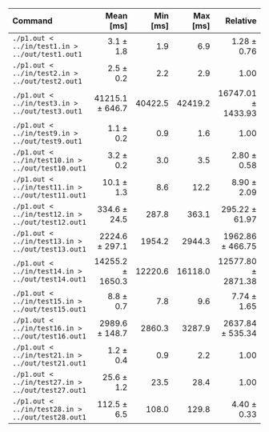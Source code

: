 | Command | Mean [ms] | Min [ms] | Max [ms] | Relative |
|:---|---:|---:|---:|---:|
| `./p1.out < ../in/test1.in > ../out/test1.out1` | 3.1 ± 1.8 | 1.9 | 6.9 | 1.28 ± 0.76 |
| `./p1.out < ../in/test2.in > ../out/test2.out1` | 2.5 ± 0.2 | 2.2 | 2.9 | 1.00 |
| `./p1.out < ../in/test3.in > ../out/test3.out1` | 41215.1 ± 646.7 | 40422.5 | 42419.2 | 16747.01 ± 1433.93 |
| `./p1.out < ../in/test9.in > ../out/test9.out1` | 1.1 ± 0.2 | 0.9 | 1.6 | 1.00 |
| `./p1.out < ../in/test10.in > ../out/test10.out1` | 3.2 ± 0.2 | 3.0 | 3.5 | 2.80 ± 0.58 |
| `./p1.out < ../in/test11.in > ../out/test11.out1` | 10.1 ± 1.3 | 8.6 | 12.2 | 8.90 ± 2.09 |
| `./p1.out < ../in/test12.in > ../out/test12.out1` | 334.6 ± 24.5 | 287.8 | 363.1 | 295.22 ± 61.97 |
| `./p1.out < ../in/test13.in > ../out/test13.out1` | 2224.6 ± 297.1 | 1954.2 | 2944.3 | 1962.86 ± 466.75 |
| `./p1.out < ../in/test14.in > ../out/test14.out1` | 14255.2 ± 1650.3 | 12220.6 | 16118.0 | 12577.80 ± 2871.38 |
| `./p1.out < ../in/test15.in > ../out/test15.out1` | 8.8 ± 0.7 | 7.8 | 9.6 | 7.74 ± 1.65 |
| `./p1.out < ../in/test16.in > ../out/test16.out1` | 2989.6 ± 148.7 | 2860.3 | 3287.9 | 2637.84 ± 535.34 |
| `./p1.out < ../in/test21.in > ../out/test21.out1` | 1.2 ± 0.4 | 0.9 | 2.2 | 1.00 |
| `./p1.out < ../in/test27.in > ../out/test27.out1` | 25.6 ± 1.2 | 23.5 | 28.4 | 1.00 |
| `./p1.out < ../in/test28.in > ../out/test28.out1` | 112.5 ± 6.5 | 108.0 | 129.8 | 4.40 ± 0.33 |